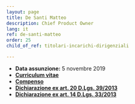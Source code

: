 ```yaml
---
layout: page
title: De Santi Matteo
description: Chief Product Owner
lang: it
ref: de-santi-matteo
order: 25
child_of_ref: titolari-incarichi-dirigenziali

---
```


* **Data assunzione:** 5 novembre 2019
* [**Curriculum vitae**](./curriculum.pdf)
* [**Compenso**](./compenso.pdf)
* [**Dichiarazione ex art. 20 D.Lgs. 39/2013**](./art-20.pdf)
* [**Dichiarazione ex art. 14 D.Lgs. 33/2013**](./art-14.pdf)